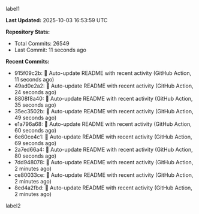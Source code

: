 
label1 
<!-- ACTIVITY_START -->
**Last Updated:** 2025-10-03 16:53:59 UTC

**Repository Stats:**
- Total Commits: 26549
- Last Commit: 11 seconds ago

**Recent Commits:**
- 915f09c2b: 🤖 Auto-update README with recent activity (GitHub Action, 11 seconds ago)
- 49ad0e2a2: 🤖 Auto-update README with recent activity (GitHub Action, 24 seconds ago)
- 8808f8a40: 🤖 Auto-update README with recent activity (GitHub Action, 35 seconds ago)
- 35ec3502b: 🤖 Auto-update README with recent activity (GitHub Action, 49 seconds ago)
- e1a796a68: 🤖 Auto-update README with recent activity (GitHub Action, 60 seconds ago)
- 6e60ce4c1: 🤖 Auto-update README with recent activity (GitHub Action, 69 seconds ago)
- 2a7ed66a4: 🤖 Auto-update README with recent activity (GitHub Action, 80 seconds ago)
- 7dd948078: 🤖 Auto-update README with recent activity (GitHub Action, 2 minutes ago)
- ce80033ce: 🤖 Auto-update README with recent activity (GitHub Action, 2 minutes ago)
- 8ed4a2fbd: 🤖 Auto-update README with recent activity (GitHub Action, 2 minutes ago)
<!-- ACTIVITY_END -->

label2
